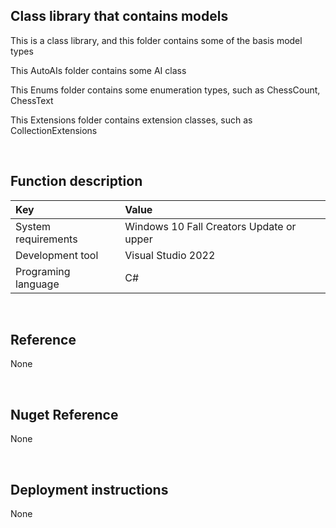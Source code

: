 ﻿## Class library that contains models
 
This is a class library, and this folder contains some of the basis model types

This AutoAIs folder contains some AI class

This Enums folder contains some enumeration types, such as ChessCount, ChessText

This Extensions folder contains extension classes, such as CollectionExtensions


<br/>

## Function description

|Key|Value|
|:-|:-|
|System requirements| Windows 10 Fall Creators Update or upper|
|Development tool|Visual Studio 2022|
|Programing language|C#|


<br/>

## Reference

None


<br/>

## Nuget Reference

None


<br/>

## Deployment instructions

None